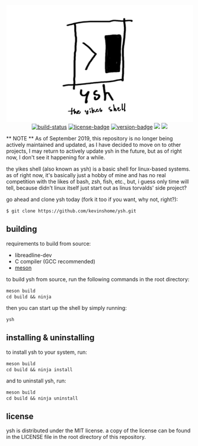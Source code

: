 <p align="center">
  <img src="ysh_sign_transparent.png">

<br>

<a href = "https://github.com/kevinshome/ysh/actions/workflows/build.yml" alt="build-status">
  <img src="https://github.com/kevinshome/ysh/actions/workflows/build.yml/badge.svg?branch=master&event=push" alt="build-status"></a>
<a href="https://github.com/kevinshome/ysh/blob/master/LICENSE" alt="license">
  <img src="https://img.shields.io/github/license/kevinshome/ysh" alt="license-badge"></a>
<a href="https://github.com/kevinshome/ysh/releases" alt="version">
  <img src="https://img.shields.io/github/v/release/kevinshome/ysh?include_prereleases" alt="version-badge"></a>
  <img src="https://img.shields.io/maintenance/no/2019">
  <img src="https://img.shields.io/github/commits-since/kevinshome/ysh/latest">

</p>

** NOTE ** 
As of September 2019, this repository is no longer being actively maintained and updated, as I have decided to move on to other projects, I may return to actively update ysh in the future, but as of right now, I don't see it happening for a while.

the yikes shell (also known as ysh) is a basic shell for linux-based systems.
as of right now, it's basically just a hobby of mine and has no real competition with
the likes of bash, zsh, fish, etc., but, i guess only time will tell, because didn't linux
itself just start out as linus torvalds' side project?

go ahead and clone ysh today (fork it too if you want, why not, right?):

```
$ git clone https://github.com/kevinshome/ysh.git
```
## building

requirements to build from source:

  - libreadline-dev
  - C compiler (GCC recommended)
  - [meson](https://mesonbuild.com)

to build ysh from source, run the following commands in the root directory:
```
meson build
cd build && ninja
```
then you can start up the shell by simply running:
```
ysh
```

## installing & uninstalling

to install ysh to your system, run:
```
meson build
cd build && ninja install
```

and to uninstall ysh, run:
```
meson build
cd build && ninja uninstall
```

## license

ysh is distributed under the MIT license. a copy of the license can be found in the LICENSE file
in the root directory of this repository.
